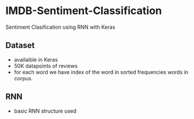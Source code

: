 # IMDB-Sentiment-Classification
Sentiment Clasification using RNN with Keras

## Dataset 
- availaible in Keras
- 50K datapoints of reviews
- for each word we have index of the word in sorted frequencies words in corpus.

## RNN 
- basic RNN structure used 



